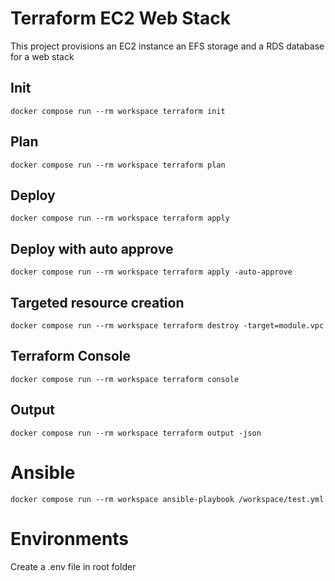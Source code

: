 # Terraform EC2 Web Stack

This project provisions an EC2 instance an EFS storage and a RDS database for a web stack

## Init
```
docker compose run --rm workspace terraform init
``` 
## Plan
```
docker compose run --rm workspace terraform plan
``` 
## Deploy
```
docker compose run --rm workspace terraform apply
``` 
## Deploy with auto approve
``` 
docker compose run --rm workspace terraform apply -auto-approve
``` 
## Targeted resource creation
``` 
docker compose run --rm workspace terraform destroy -target=module.vpc
``` 

## Terraform Console
``` 
docker compose run --rm workspace terraform console
``` 

## Output
```
docker compose run --rm workspace terraform output -json
``` 


# Ansible

``` 
docker compose run --rm workspace ansible-playbook /workspace/test.yml
``` 

# Environments

Create a .env file in root folder
